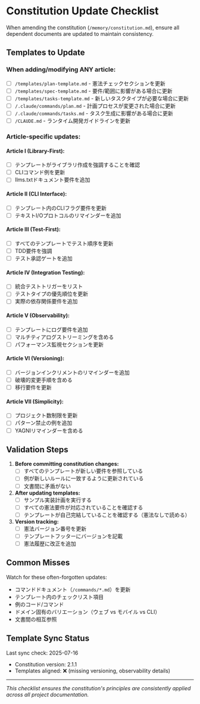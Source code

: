 # Constitution Update Checklist

When amending the constitution (`/memory/constitution.md`), ensure all dependent documents are updated to maintain consistency.

## Templates to Update

### When adding/modifying ANY article:
- [ ] `/templates/plan-template.md` - 憲法チェックセクションを更新
- [ ] `/templates/spec-template.md` - 要件/範囲に影響がある場合に更新
- [ ] `/templates/tasks-template.md` - 新しいタスクタイプが必要な場合に更新
- [ ] `/.claude/commands/plan.md` - 計画プロセスが変更された場合に更新
- [ ] `/.claude/commands/tasks.md` - タスク生成に影響がある場合に更新
- [ ] `/CLAUDE.md` - ランタイム開発ガイドラインを更新

### Article-specific updates:

#### Article I (Library-First):
- [ ] テンプレートがライブラリ作成を強調することを確認
- [ ] CLIコマンド例を更新
- [ ] llms.txtドキュメント要件を追加

#### Article II (CLI Interface):
- [ ] テンプレート内のCLIフラグ要件を更新
- [ ] テキストI/Oプロトコルのリマインダーを追加

#### Article III (Test-First):
- [ ] すべてのテンプレートでテスト順序を更新
- [ ] TDD要件を強調
- [ ] テスト承認ゲートを追加

#### Article IV (Integration Testing):
- [ ] 統合テストトリガーをリスト
- [ ] テストタイプの優先順位を更新
- [ ] 実際の依存関係要件を追加

#### Article V (Observability):
- [ ] テンプレートにログ要件を追加
- [ ] マルチティアログストリーミングを含める
- [ ] パフォーマンス監視セクションを更新

#### Article VI (Versioning):
- [ ] バージョンインクリメントのリマインダーを追加
- [ ] 破壊的変更手順を含める
- [ ] 移行要件を更新

#### Article VII (Simplicity):
- [ ] プロジェクト数制限を更新
- [ ] パターン禁止の例を追加
- [ ] YAGNIリマインダーを含める

## Validation Steps

1. **Before committing constitution changes:**
   - [ ] すべてのテンプレートが新しい要件を参照している
   - [ ] 例が新しいルールに一致するように更新されている
   - [ ] 文書間に矛盾がない

2. **After updating templates:**
   - [ ] サンプル実装計画を実行する
   - [ ] すべての憲法要件が対応されていることを確認する
   - [ ] テンプレートが自己完結していることを確認する（憲法なしで読める）

3. **Version tracking:**
   - [ ] 憲法バージョン番号を更新
   - [ ] テンプレートフッターにバージョンを記載
   - [ ] 憲法履歴に改正を追加

## Common Misses

Watch for these often-forgotten updates:
- コマンドドキュメント（`/commands/*.md`）を更新
- テンプレート内のチェックリスト項目
- 例のコード/コマンド
- ドメイン固有のバリエーション（ウェブ vs モバイル vs CLI）
- 文書間の相互参照

## Template Sync Status

Last sync check: 2025-07-16
- Constitution version: 2.1.1
- Templates aligned: ❌ (missing versioning, observability details)

---

*This checklist ensures the constitution's principles are consistently applied across all project documentation.*